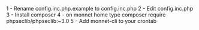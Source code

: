 1 - Rename config.inc.php.example to config.inc.php
2 - Edit config.inc.php
3 - Install composer
4 - on monnet home type
   composer require phpseclib/phpseclib:~3.0
5 - Add monnet-cli to your crontab

